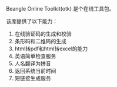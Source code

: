 Beangle Online Toolkit(otk) 是个在线工具包。

该库提供了以下能力：

1. 在线验证码的生成和校验
2. 条形码和二维码的生成
3. html转pdf和html转excel的能力
4. 英语简单检查服务
5. 人名翻译为拼音
6. 返回系统当前时间
7. 短链接生成服务
